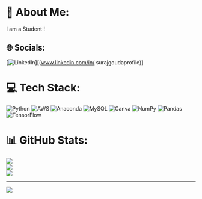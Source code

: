 
# 💫 About Me:
I am a Student !


## 🌐 Socials:
[![LinkedIn](https://img.shields.io/badge/LinkedIn-%230077B5.svg?logo=linkedin&logoColor=white)][(www.linkedin.com/in/
surajgoudaprofile)]



# 💻 Tech Stack:
![Python](https://img.shields.io/badge/python-3670A0?style=plastic&logo=python&logoColor=ffdd54) ![AWS](https://img.shields.io/badge/AWS-%23FF9900.svg?style=plastic&logo=amazon-aws&logoColor=white) ![Anaconda](https://img.shields.io/badge/Anaconda-%2344A833.svg?style=plastic&logo=anaconda&logoColor=white) ![MySQL](https://img.shields.io/badge/mysql-4479A1.svg?style=plastic&logo=mysql&logoColor=white) ![Canva](https://img.shields.io/badge/Canva-%2300C4CC.svg?style=plastic&logo=Canva&logoColor=white) ![NumPy](https://img.shields.io/badge/numpy-%23013243.svg?style=plastic&logo=numpy&logoColor=white) ![Pandas](https://img.shields.io/badge/pandas-%23150458.svg?style=plastic&logo=pandas&logoColor=white) ![TensorFlow](https://img.shields.io/badge/TensorFlow-%23FF6F00.svg?style=plastic&logo=TensorFlow&logoColor=white)
# 📊 GitHub Stats:
![](https://github-readme-stats.vercel.app/api?username=Surajgoudap&theme=blue-green&hide_border=false&include_all_commits=false&count_private=false)<br/>
![](https://github-readme-streak-stats.herokuapp.com/?user=Surajgoudap&theme=blue-green&hide_border=false)<br/>
![](https://github-readme-stats.vercel.app/api/top-langs/?username=Surajgoudap&theme=blue-green&hide_border=false&include_all_commits=false&count_private=false&layout=compact)

---
[![](https://visitcount.itsvg.in/api?id=Surajgoudap&icon=0&color=0)](https://visitcount.itsvg.in)

<!-- Proudly created with GPRM ( https://gprm.itsvg.in ) -->
